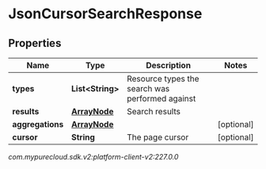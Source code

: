 # JsonCursorSearchResponse


## Properties

| Name | Type | Description | Notes |
| ------------ | ------------- | ------------- | ------------- |
| **types** | **List&lt;String&gt;** | Resource types the search was performed against |  |
| **results** | [**ArrayNode**](ArrayNode) | Search results |  |
| **aggregations** | [**ArrayNode**](ArrayNode) |  |  [optional] |
| **cursor** | **String** | The page cursor |  [optional] |




_com.mypurecloud.sdk.v2:platform-client-v2:227.0.0_
